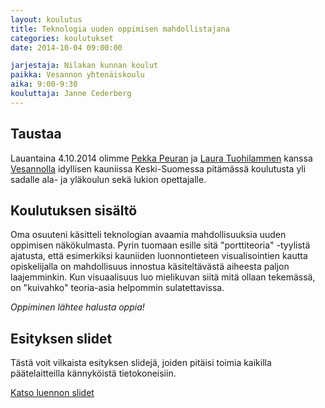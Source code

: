 ```yaml
---
layout: koulutus
title: Teknologia uuden oppimisen mahdollistajana
categories: koulutukset
date: 2014-10-04 09:00:00

jarjestaja: Nilakan kunnan koulut
paikka: Vesannon yhtenäiskoulu
aika: 9:00-9:30
kouluttaja: Janne Cederberg
---
```


## Taustaa

Lauantaina 4.10.2014 olimme [Pekka Peuran](http://maot.fi) ja [Laura Tuohilammen](http://peruskoulupesula.blogspot.fi) kanssa [Vesannolla](http://www.peda.net/veraja/vesanto/yhtenaiskoulu) idyllisen kauniissa Keski-Suomessa pitämässä koulutusta yli sadalle ala- ja yläkoulun sekä lukion opettajalle.

## Koulutuksen sisältö

Oma osuuteni käsitteli teknologian avaamia mahdollisuuksia uuden oppimisen näkökulmasta. Pyrin tuomaan esille sitä "porttiteoria" -tyylistä ajatusta, että esimerkiksi kauniiden luonnontieteen visualisointien kautta opiskelijalla on mahdollisuus innostua käsiteltävästä aiheesta paljon laajemminkin. Kun visuaalisuus luo mielikuvan siitä mitä ollaan tekemässä, on "kuivahko" teoria-asia helpommin sulatettavissa.

*Oppiminen lähtee halusta oppia!*

## Esityksen slidet

Tästä voit vilkaista esityksen slidejä, joiden pitäisi toimia kaikilla päätelaitteilla kännyköistä tietokoneisiin.

<a class="btn btn-warning" href="{{ site.url }}/tiedostot/slidet/2014-10-04_vesanto.htm" title="Teknologia uuden oppimisen mahdollistajana -slidet">Katso luennon slidet</a>